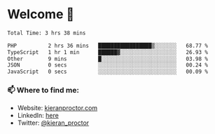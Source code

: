 # Welcome 🦘

<!--START_SECTION:waka-->

```txt
Total Time: 3 hrs 38 mins

PHP          2 hrs 36 mins   █████████████████▒░░░░░░░   68.77 %
TypeScript   1 hr 1 min      ██████▓░░░░░░░░░░░░░░░░░░   26.93 %
Other        9 mins          █░░░░░░░░░░░░░░░░░░░░░░░░   03.98 %
JSON         0 secs          ░░░░░░░░░░░░░░░░░░░░░░░░░   00.24 %
JavaScript   0 secs          ░░░░░░░░░░░░░░░░░░░░░░░░░   00.09 %
```

<!--END_SECTION:waka-->

### 📫 Where to find me:

-   Website: [kieranproctor.com](https://kieranproctor.com/)
-   LinkedIn: [here](https://www.linkedin.com/in/kieran-proctor-086b5a159/)
-   Twitter: [@kieran_proctor](https://twitter.com/kieran_proctor)
